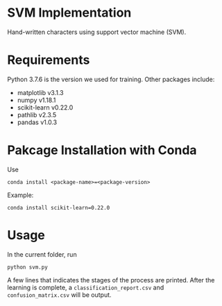 # SVM Implementation
Hand-written characters using support vector machine (SVM).

# Requirements
Python 3.7.6 is the version we used for training. Other packages include:
- matplotlib v3.1.3
- numpy v1.18.1
- scikit-learn v0.22.0
- pathlib v2.3.5
- pandas v1.0.3

# Pakcage Installation with Conda
Use 
```
conda install <package-name>=<package-version> 
```
Example:
```
conda install scikit-learn=0.22.0 
```

# Usage
In the current folder, run
```
python svm.py
```
A few lines that indicates the stages of the process are printed. After the learning is complete, a `classification_report.csv` and `confusion_matrix.csv` will be output.